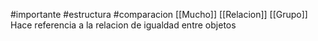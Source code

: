 #importante #estructura #comparacion 
[[Mucho]] [[Relacion]] [[Grupo]]
Hace referencia a la relacion de igualdad entre objetos